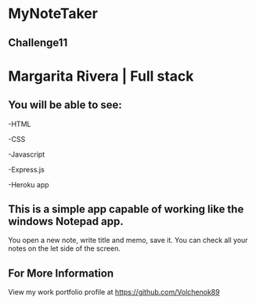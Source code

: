 # MyNoteTaker
## Challenge11
# Margarita Rivera | Full stack



## You will be able to see:

-HTML

-CSS

-Javascript

-Express.js

-Heroku app


## This is a simple app capable of working like the windows Notepad app.
You open a new note, write title and memo, save it.
You can check all your notes on the let side of the screen. 



## For More Information
View my work portfolio profile at https://github.com/Volchenok89
